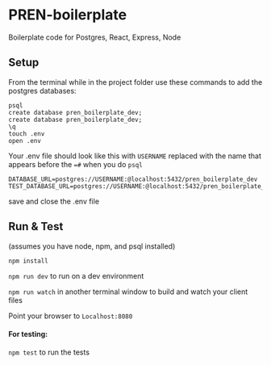 # PREN-boilerplate
Boilerplate code for Postgres, React, Express, Node

## Setup

From the terminal while in the project folder use these commands to add the postgres databases:

```
psql
create database pren_boilerplate_dev;
create database pren_boilerplate_dev;
\q
touch .env
open .env
```

Your .env file should look like this with ```USERNAME``` replaced with the name that appears before the ```=#``` when you do ```psql```
```
DATABASE_URL=postgres://USERNAME:@localhost:5432/pren_boilerplate_dev
TEST_DATABASE_URL=postgres://USERNAME:@localhost:5432/pren_boilerplate_dev
```

save and close the .env file


## Run & Test

(assumes you have node, npm, and psql installed)

```npm install```

```npm run dev``` to run on a dev environment

```npm run watch``` in another terminal window to build and watch your client files

Point your browser to ```Localhost:8080```

#### For testing: 

```npm test``` to run the tests